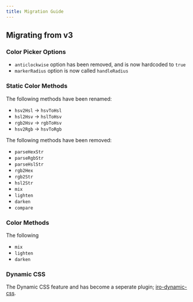 ```yaml
---
title: Migration Guide
---
```


## Migrating from v3

### Color Picker Options

* `anticlockwise` option has been removed, and is now hardcoded to `true`
* `markerRadius` option is now called `handleRadius`

### Static Color Methods

The following methods have been renamed:

* `hsv2Hsl` -> `hsvToHsl`
* `hsl2Hsv` -> `hslToHsv`
* `rgb2Hsv` -> `rgbToHsv`
* `hsv2Rgb` -> `hsvToRgb`

The following methods have been removed:

* `parseHexStr`
* `parseRgbStr`
* `parseHslStr`
* `rgb2Hex`
* `rgb2Str`
* `hsl2Str`
* `mix`
* `lighten`
* `darken`
* `compare`

### Color Methods

The following

* `mix`
* `lighten`
* `darken`

### Dynamic CSS

The Dynamic CSS feature and has become a seperate plugin; [iro-dynamic-css](https://github.com/jaames/iro-dynamic-css).